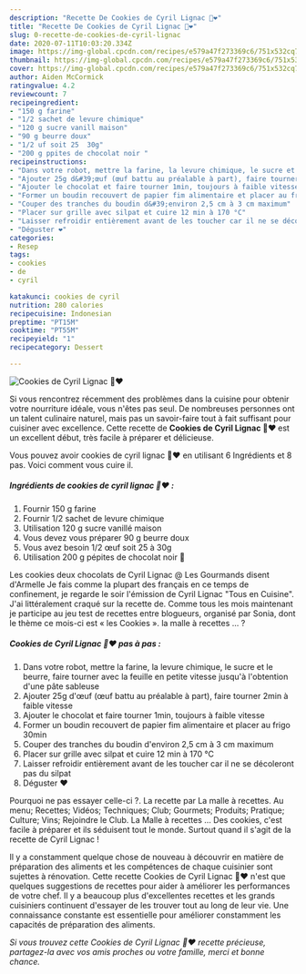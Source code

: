 ```yaml
---
description: "Recette De Cookies de Cyril Lignac 🍫❤️"
title: "Recette De Cookies de Cyril Lignac 🍫❤️"
slug: 0-recette-de-cookies-de-cyril-lignac
date: 2020-07-11T10:03:20.334Z
image: https://img-global.cpcdn.com/recipes/e579a47f273369c6/751x532cq70/cookies-de-cyril-lignac-🍫❤️-photo-principale-de-la-recette.jpg
thumbnail: https://img-global.cpcdn.com/recipes/e579a47f273369c6/751x532cq70/cookies-de-cyril-lignac-🍫❤️-photo-principale-de-la-recette.jpg
cover: https://img-global.cpcdn.com/recipes/e579a47f273369c6/751x532cq70/cookies-de-cyril-lignac-🍫❤️-photo-principale-de-la-recette.jpg
author: Aiden McCormick
ratingvalue: 4.2
reviewcount: 7
recipeingredient:
- "150 g farine"
- "1/2 sachet de levure chimique"
- "120 g sucre vanill maison"
- "90 g beurre doux"
- "1/2 uf soit 25  30g"
- "200 g ppites de chocolat noir "
recipeinstructions:
- "Dans votre robot, mettre la farine, la levure chimique, le sucre et le beurre, faire tourner avec la feuille en petite vitesse jusqu&#39;à l&#39;obtention d&#39;une pâte sableuse"
- "Ajouter 25g d&#39;œuf (œuf battu au préalable à part), faire tourner 2min à faible vitesse"
- "Ajouter le chocolat et faire tourner 1min, toujours à faible vitesse"
- "Former un boudin recouvert de papier fim alimentaire et placer au frigo 30min"
- "Couper des tranches du boudin d&#39;environ 2,5 cm à 3 cm maximum"
- "Placer sur grille avec silpat et cuire 12 min à 170 °C"
- "Laisser refroidir entièrement avant de les toucher car il ne se décoleront pas du silpat"
- "Déguster ❤️"
categories:
- Resep
tags:
- cookies
- de
- cyril

katakunci: cookies de cyril 
nutrition: 280 calories
recipecuisine: Indonesian
preptime: "PT15M"
cooktime: "PT55M"
recipeyield: "1"
recipecategory: Dessert

---
```



![Cookies de Cyril Lignac 🍫❤️](https://img-global.cpcdn.com/recipes/e579a47f273369c6/751x532cq70/cookies-de-cyril-lignac-🍫❤️-photo-principale-de-la-recette.jpg)

Si vous rencontrez récemment des problèmes dans la cuisine pour obtenir votre nourriture idéale, vous n'êtes pas seul. De nombreuses personnes ont un talent culinaire naturel, mais pas un savoir-faire tout à fait suffisant pour cuisiner avec excellence. Cette recette de <strong> Cookies de Cyril Lignac 🍫❤️ </strong> est un excellent début, très facile à préparer et délicieuse.

<!--inarticleads1-->

Vous pouvez avoir cookies de cyril lignac 🍫❤️ en utilisant 6 Ingrédients et 8 pas. Voici comment vous cuire il.

##### Ingrédients de cookies de cyril lignac 🍫❤️ :

1. Fournir 150 g farine
1. Fournir 1/2 sachet de levure chimique
1. Utilisation 120 g sucre vanillé maison
1. Vous devez vous préparer 90 g beurre doux
1. Vous avez besoin 1/2 œuf soit 25 à 30g
1. Utilisation 200 g pépites de chocolat noir 🍫


Les cookies deux chocolats de Cyril Lignac @ Les Gourmands disent d&#39;Armelle Je fais comme la plupart des français en ce temps de confinement, je regarde le soir l&#39;émission de Cyril Lignac &#34;Tous en Cuisine&#34;. J&#39;ai littéralement craqué sur la recette de. Comme tous les mois maintenant je participe au jeu test de recettes entre blogueurs, organisé par Sonia, dont le thème ce mois-ci est « les Cookies ». la malle à recettes … ? 

<!--inarticleads2-->

##### Cookies de Cyril Lignac 🍫❤️ pas à pas :

1. Dans votre robot, mettre la farine, la levure chimique, le sucre et le beurre, faire tourner avec la feuille en petite vitesse jusqu&#39;à l&#39;obtention d&#39;une pâte sableuse
1. Ajouter 25g d&#39;œuf (œuf battu au préalable à part), faire tourner 2min à faible vitesse
1. Ajouter le chocolat et faire tourner 1min, toujours à faible vitesse
1. Former un boudin recouvert de papier fim alimentaire et placer au frigo 30min
1. Couper des tranches du boudin d&#39;environ 2,5 cm à 3 cm maximum
1. Placer sur grille avec silpat et cuire 12 min à 170 °C
1. Laisser refroidir entièrement avant de les toucher car il ne se décoleront pas du silpat
1. Déguster ❤️


Pourquoi ne pas essayer celle-ci ?. La recette par La malle à recettes. Au menu; Recettes; Vidéos; Techniques; Club; Gourmets; Produits; Pratique; Culture; Vins; Rejoindre le Club. La Malle à recettes …  Des cookies, c&#39;est facile à préparer et ils séduisent tout le monde. Surtout quand il s&#39;agit de la recette de Cyril Lignac ! 

<!--inarticleads1-->

<p>
Il y a constamment quelque chose de nouveau à découvrir en matière de préparation des aliments et les compétences de chaque cuisinier sont sujettes à rénovation. Cette recette Cookies de Cyril Lignac 🍫❤️ n'est que quelques suggestions de recettes pour aider à améliorer les performances de votre chef. Il y a beaucoup plus d'excellentes recettes et les grands cuisiniers continuent d'essayer de les trouver tout au long de leur vie. Une connaissance constante est essentielle pour améliorer constamment les capacités de préparation des aliments.
</p>

<p>
<i>Si vous trouvez cette Cookies de Cyril Lignac 🍫❤️ recette précieuse, partagez-la avec vos amis proches ou votre famille, merci et bonne chance.</i>
</p>
